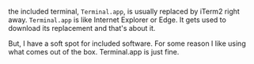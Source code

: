 the included terminal, `Terminal.app`, is usually replaced by iTerm2 right away. `Terminal.app` is like Internet Explorer or Edge. It gets used to download its replacement and that's about it.

But, I have a soft spot for included software. For some reason I like using what comes out of the box. Terminal.app is just fine.